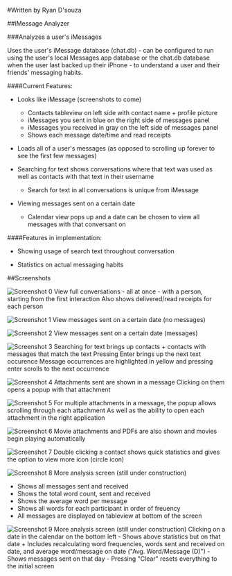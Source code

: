 #Written by Ryan D'souza

##iMessage Analyzer

###Analyzes a user's iMessages

Uses the user's iMessage database (chat.db) - can be configured to run using the user's local Messages.app database or the chat.db database when the user last backed up their iPhone - to understand a user and their friends' messaging habits.

####Current Features:

- Looks like iMessage (screenshots to come)
  + Contacts tableview on left side with contact name + profile picture
  + iMessages you sent in blue on the right side of messages panel
  + iMessages you received in gray on the left side of messages panel
  + Shows each message date/time and read receipts

- Loads all of a user's messages (as opposed to scrolling up forever to see the first few messages) 

- Searching for text shows conversations where that text was used as well as contacts with that text in their username
  + Search for text in all conversations is unique from iMessage

- Viewing messages sent on a certain date
    + Calendar view pops up and a date can be chosen to view all messages with that conversant on

####Features in implementation:
- Showing usage of search text throughout conversation

- Statistics on actual messaging habits


##Screenshots

![Screenshot 0](https://github.com/dsouzarc/iMessageAnalyzer/blob/master/Screenshots/Screenshot_0.png)
View full conversations - all at once - with a person, starting from the first interaction
Also shows delivered/read receipts for each person


![Screenshot 1](https://github.com/dsouzarc/iMessageAnalyzer/blob/master/Screenshots/Screenshot_1.png)
View messages sent on a certain date (no messages)


![Screenshot 2](https://github.com/dsouzarc/iMessageAnalyzer/blob/master/Screenshots/Screenshot_2.png)
View messages sent on a certain date (messages)


![Screenshot 3](https://github.com/dsouzarc/iMessageAnalyzer/blob/master/Screenshots/Screenshot_3.png)
Searching for text brings up contacts + contacts with messages that match the text
Pressing Enter brings up the next text occurence 
Message occurrences are highlighted in yellow and pressing enter scrolls to the next occurrence


![Screenshot 4](https://github.com/dsouzarc/iMessageAnalyzer/blob/master/Screenshots/Screenshot_4.png)
Attachments sent are shown in a message
Clicking on them opens a popup with that attachment


![Screenshot 5](https://github.com/dsouzarc/iMessageAnalyzer/blob/master/Screenshots/Screenshot_5.png)
For multiple attachments in a message, the popup allows scrolling through each attachment
As well as the ability to open each attachment in the right application


![Screenshot 6](https://github.com/dsouzarc/iMessageAnalyzer/blob/master/Screenshots/Screenshot_6.png)
Movie attachments and PDFs are also shown and movies begin playing automatically


![Screenshot 7](https://github.com/dsouzarc/iMessageAnalyzer/blob/master/Screenshots/Screenshot_7.png)
Double clicking a contact shows quick statistics and gives the option to view more icon (circle icon)


![Screenshot 8](https://github.com/dsouzarc/iMessageAnalyzer/blob/master/Screenshots/Screenshot_8.png)
More analysis screen (still under construction)
- Shows all messages sent and received
- Shows the total word count, sent and received
- Shows the average word per message
- Shows all words for each participant in order of freuency
- All messages are displayed on tableview at bottom of the screen


![Screenshot 9](https://github.com/dsouzarc/iMessageAnalyzer/blob/master/Screenshots/Screenshot_9.png)
More analysis screen (still under construction)
Clicking on a date in the calendar on the bottom left
    - Shows above statistics but on that date
        + Includes recalculating word frequencies, words sent and received on date, and average word/message on date ("Avg. Word/Message (D)")
    - Shows messages sent on that day 
    - Pressing "Clear" resets everything to the initial screen
